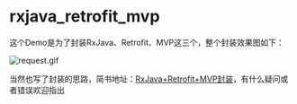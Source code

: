 # rxjava_retrofit_mvp

这个Demo是为了封装RxJava、Retrofit、MVP这三个，整个封装效果图如下：  

![request.gif](https://github.com/zzCool/rxjava_retrofit_mvp/blob/master/image/request.gif)  

当然也写了封装的思路，简书地址：[RxJava+Retrofit+MVP封装](http://www.jianshu.com/p/b0bbd603bd86)，有什么疑问或者错误欢迎指出

